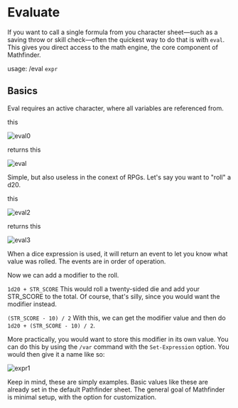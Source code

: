 # Evaluate

If you want to call a single formula from you character sheet—such as a saving throw or skill check—often the quickest way to do that is with `eval`. This gives you direct access to the math engine, the core component of Mathfinder.


usage: /eval `expr`


## Basics
Eval requires an active character, where all variables are referenced from.


this

![eval0](https://user-images.githubusercontent.com/10622391/192175946-1b211203-85bf-4692-a608-589583f42afc.jpg)

returns this

![eval](https://user-images.githubusercontent.com/10622391/192175963-8b599fc7-f4c0-4a7c-98d0-2c892625790d.jpg)


Simple, but also useless in the conext of RPGs. Let's say you want to "roll" a d20.

this

![eval2](https://user-images.githubusercontent.com/10622391/192176357-3de125da-d302-4e70-88f4-68d08486413a.jpg)

returns this

![eval3](https://user-images.githubusercontent.com/10622391/192176377-8c9d6eb2-4064-4734-984e-54b073662414.jpg)

When a dice expression is used, it will return an event to let you know what value was rolled. The events are in order of operation.

Now we can add a modifier to the roll.

  `1d20 + STR_SCORE` This would roll a twenty-sided die and add your STR_SCORE to the total. Of course, that's silly, since you would want the modifier instead.
  
  `(STR_SCORE - 10) / 2` With this, we can get the modifier value and then do `1d20 + (STR_SCORE - 10) / 2`.
  
  More practically, you would want to store this modifier in its own value. You can do this by using the `/var` command with the `Set-Expression` option. You would then give it a name like so:
  
  ![expr1](https://user-images.githubusercontent.com/10622391/192177394-3fcd6d21-d22e-4956-bec8-d6cb79a7bbc9.jpg)

Keep in mind, these are simply examples. Basic values like these are already set in the default Pathfinder sheet. The general goal of Mathfinder is minimal setup, with the option for customization.
